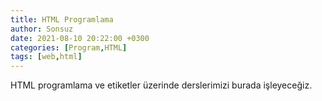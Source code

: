 ```yaml
---
title: HTML Programlama
author: Sonsuz
date: 2021-08-10 20:22:00 +0300
categories: [Program,HTML]
tags: [web,html]
---
```


HTML programlama ve etiketler üzerinde derslerimizi burada işleyeceğiz.
